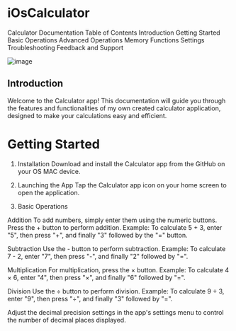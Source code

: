 # iOsCalculator

Calculator Documentation
Table of Contents
Introduction
Getting Started
Basic Operations
Advanced Operations
Memory Functions
Settings
Troubleshooting
Feedback and Support

![image](https://github.com/Johnpepsi/iOsCalculator/assets/112512965/3a00fc39-d06c-464f-918d-e1761da3098f)

## Introduction
Welcome to the Calculator app! This documentation will guide you through the features and functionalities of my own created calculator application, designed to make your calculations easy and efficient.

# Getting Started
1. Installation
Download and install the Calculator app from the GitHub on your OS MAC device.

2. Launching the App
Tap the Calculator app icon on your home screen to open the application.
3. Basic Operations

Addition
To add numbers, simply enter them using the numeric buttons.
Press the + button to perform addition.
Example: To calculate 5 + 3, enter "5", then press "+", and finally "3" followed by the "=" button.

Subtraction
Use the - button to perform subtraction.
Example: To calculate 7 - 2, enter "7", then press "-", and finally "2" followed by "=".

Multiplication
For multiplication, press the × button.
Example: To calculate 4 × 6, enter "4", then press "×", and finally "6" followed by "=".

Division
Use the ÷ button to perform division.
Example: To calculate 9 ÷ 3, enter "9", then press "÷", and finally "3" followed by "=".

Adjust the decimal precision settings in the app's settings menu to control the number of decimal places displayed.

